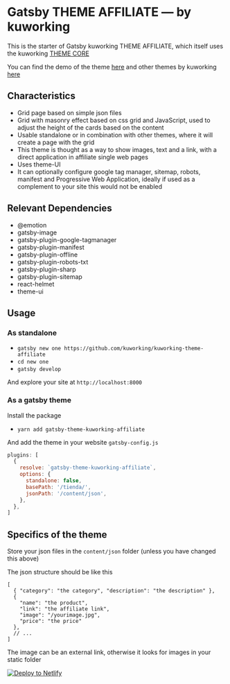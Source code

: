 # Gatsby THEME AFFILIATE — by kuworking

This is the starter of Gatsby kuworking THEME AFFILIATE, which itself uses the kuworking [THEME CORE](https://github.com/kuworking/gatsby-theme-kuworking-core)

You can find the demo of the theme [here](https://www.kuworking.com/themes/affiliate) and other themes by kuworking [here](https://www.kuworking.com/themes)

## Characteristics

- Grid page based on simple json files
- Grid with masonry effect based on css grid and JavaScript, used to adjust the height of the cards based on the content
- Usable standalone or in combination with other themes, where it will create a page with the grid
- This theme is thought as a way to show images, text and a link, with a direct application in affiliate single web pages
- Uses theme-UI
- It can optionally configure google tag manager, sitemap, robots, manifest and Progressive Web Application, ideally if used as a complement to your site this would not be enabled

## Relevant Dependencies

- @emotion
- gatsby-image
- gatsby-plugin-google-tagmanager
- gatsby-plugin-manifest
- gatsby-plugin-offline
- gatsby-plugin-robots-txt
- gatsby-plugin-sharp
- gatsby-plugin-sitemap
- react-helmet
- theme-ui

## Usage

### As standalone

- `gatsby new one https://github.com/kuworking/kuworking-theme-affiliate`
- `cd new one`
- `gatsby develop`

And explore your site at `http://localhost:8000`

### As a gatsby theme

Install the package

- `yarn add gatsby-theme-kuworking-affiliate`

And add the theme in your website `gatsby-config.js`

```js
plugins: [
  {
    resolve: `gatsby-theme-kuworking-affiliate`,
    options: {
      standalone: false,
      basePath: '/tienda/',
      jsonPath: '/content/json',
    },
  },
]
```

## Specifics of the theme

Store your json files in the `content/json` folder (unless you have changed this above)

The json structure should be like this

```
[
  { "category": "the category", "description": "the description" },
  {
    "name": "the product",
    "link": "the affiliate link",
    "image": "/yourimage.jpg",
    "price": "the price"
  },
  // ...
]
```

The image can be an external link, otherwise it looks for images in your static folder

[![Deploy to Netlify](https://www.netlify.com/img/deploy/button.svg)](https://app.netlify.com/start/deploy?repository=https://github.com/kuworking/kuworking-theme-affinity)
